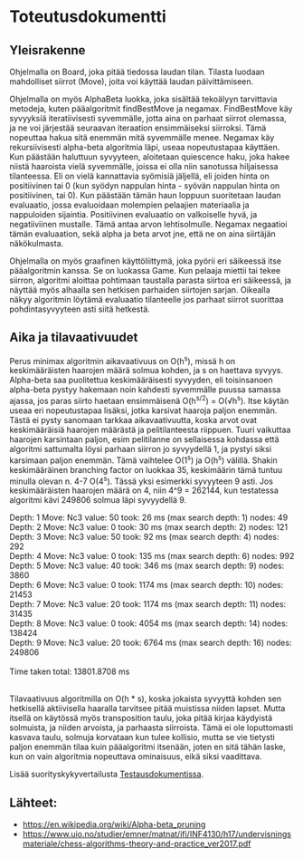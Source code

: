 # Toteutusdokumentti

## Yleisrakenne
Ohjelmalla on Board, joka pitää tiedossa laudan tilan. Tilasta luodaan mahdolliset siirrot (Move), joita voi käyttää laudan päivittämiseen. 

Ohjelmalla on myös AlphaBeta luokka, joka sisältää tekoälyyn tarvittavia metodeja, kuten pääalgoritmit findBestMove ja negamax. FindBestMove käy syvyyksiä iteratiivisesti syvemmälle, jotta aina on parhaat siirrot olemassa, ja ne voi järjestää seuraavan iteraation ensimmäiseksi siirroksi. Tämä nopeuttaa hakua sitä enemmän mitä syvemmälle menee. Negamax käy rekursiivisesti alpha-beta algoritmia läpi, useaa nopeutustapaa käyttäen. Kun päästään haluttuun syvyyteen, aloitetaan quiescence haku, joka hakee niistä haaroista vielä syvemmälle, joissa ei olla niin sanotussa hiljaisessa tilanteessa. Eli on vielä kannattavia syömisiä jäljellä, eli joiden hinta on positiivinen tai 0 (kun syödyn nappulan hinta - syövän nappulan hinta on positiivinen, tai 0). Kun päästään tämän haun loppuun suoritetaan laudan evaluaatio, jossa evaluoidaan molempien pelaajien materiaalia ja nappuloiden sijaintia. Positiivinen evaluaatio on valkoiselle hyvä, ja negatiiviinen mustalle. Tämä antaa arvon lehtisolmulle. Negamax negaatioi tämän evaluaation, sekä alpha ja beta arvot jne, että ne on aina siirtäjän näkökulmasta.

Ohjelmalla on myös graafinen käyttöliittymä, joka pyörii eri säikeessä itse pääalgoritmin kanssa. Se on luokassa Game. Kun pelaaja miettii tai tekee siirron, algoritmi aloittaa pohtimaan taustalla parasta siirtoa eri säikeessä, ja näyttää myös alhaalla sen hetkisen parhaiden siirtojen sarjan. Oikealla näkyy algoritmin löytämä evaluaatio tilanteelle jos parhaat siirrot suorittaa pohdintasyvyyteen asti siitä hetkestä.

## Aika ja tilavaativuudet
Perus minimax algoritmin aikavaativuus on O(h<sup>s</sup>), missä h on keskimääräisten haarojen määrä solmua kohden, ja s on haettava syvyys. Alpha-beta saa puolitettua keskimääräisesti syvyyden, eli toisinsanoen alpha-beta pystyy hakemaan noin kahdesti syvemmälle puussa samassa ajassa, jos paras siirto haetaan ensimmäisenä O(h<sup>s/2</sup>) = O(√h<sup>s</sup>). Itse käytän useaa eri nopeutustapaa lisäksi, jotka karsivat haaroja paljon enemmän. Tästä ei pysty sanomaan tarkkaa aikavaativuutta, koska arvot ovat keskimääräisiä haarojen määrästä ja pelitilanteesta riippuen. Tuuri vaikuttaa haarojen karsintaan paljon, esim pelitilanne on sellaisessa kohdassa että algoritmi sattumalta löysi parhaan siirron jo syvyydellä 1, ja pystyi siksi karsimaan paljon enemmän. Tämä vaihtelee O(1<sup>s</sup>) ja O(h<sup>s</sup>) välillä. Shakin keskimääräinen branching factor on luokkaa 35, keskimäärin tämä tuntuu minulla olevan n. 4-7 O(4<sup>s</sup>). Tässä yksi esimerkki syvyyteen 9 asti. Jos keskimääräisten haarojen määrä on 4, niin 4^9 = 262144, kun testatessa algoritmi kävi 249806 solmua läpi syvyydellä 9.


Depth: 1         Move: Nc3 value: 50    took: 26 ms (max search depth: 1)        nodes: 49\
Depth: 2         Move: Nc3 value: 0     took: 30 ms (max search depth: 2)        nodes: 121\
Depth: 3         Move: Nc3 value: 50    took: 92 ms (max search depth: 4)        nodes: 292\
Depth: 4         Move: Nc3 value: 0     took: 135 ms (max search depth: 6)       nodes: 992\
Depth: 5         Move: Nc3 value: 40    took: 346 ms (max search depth: 9)       nodes: 3860\
Depth: 6         Move: Nc3 value: 0     took: 1174 ms (max search depth: 10)     nodes: 21453\
Depth: 7         Move: Nc3 value: 20    took: 1174 ms (max search depth: 11)     nodes: 31435\
Depth: 8         Move: Nc3 value: 0     took: 4054 ms (max search depth: 14)     nodes: 138424\
Depth: 9         Move: Nc3 value: 20    took: 6764 ms (max search depth: 16)     nodes: 249806\
<br>
Time taken total: 13801.8708 ms
<br><br>

Tilavaativuus algoritmilla on O(h \* s), koska jokaista syvyyttä kohden sen hetkisellä aktiivisella haaralla tarvitsee pitää muistissa niiden lapset. Mutta itsellä on käytössä myös transposition taulu, joka pitää kirjaa käydyistä solmuista, ja niiden arvoista, ja parhaasta siirroista. Tämä ei ole loputtomasti kasvava taulu, solmuja korvataan kun tulee kollisio, mutta se vie tietysti paljon enemmän tilaa kuin pääalgoritmi itsenään, joten en sitä tähän laske, kun on vain algoritmia nopeuttava ominaisuus, eikä siksi vaadittava.


Lisää suorityskykyvertailusta [Testausdokumentissa](Dokumentaatio/Testausdokumentti.md).


## Lähteet:
* https://en.wikipedia.org/wiki/Alpha-beta_pruning
* https://www.uio.no/studier/emner/matnat/ifi/INF4130/h17/undervisningsmateriale/chess-algorithms-theory-and-practice_ver2017.pdf
